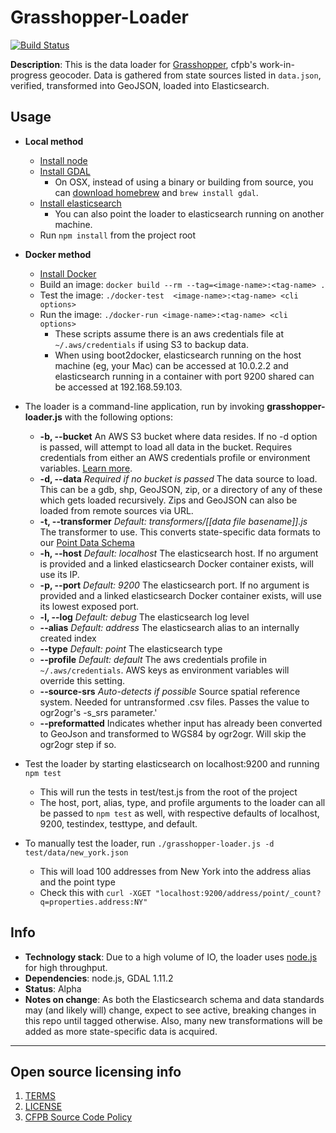 # Grasshopper-Loader
[![Build Status](https://travis-ci.org/cfpb/grasshopper-loader.svg?branch=master)](https://travis-ci.org/cfpb/grasshopper-loader)

**Description**: This is the data loader for [Grasshopper](https://github.com/cfpb/grasshopper), cfpb's work-in-progress geocoder.
Data is gathered from state sources listed in `data.json`, verified, transformed into GeoJSON, loaded into Elasticsearch.

## Usage
  - **Local method**
    - [Install node](https://nodejs.org/)
    - [Install GDAL](http://trac.osgeo.org/gdal/wiki/DownloadingGdalBinaries)
      - On OSX, instead of using a binary or building from source, you can [download homebrew](http://brew.sh/) and `brew install gdal`.
    - [Install elasticsearch](https://www.elastic.co/downloads/elasticsearch)
      - You can also point the loader to elasticsearch running on another machine.
    - Run `npm install` from the project root

  - **Docker method**
    - [Install Docker](https://docs.docker.com/installation/#installation)
    - Build an image:
      `docker build --rm --tag=<image-name>:<tag-name> .`
    - Test the image:
      `./docker-test  <image-name>:<tag-name> <cli options>`
    - Run the image:
      `./docker-run <image-name>:<tag-name> <cli options>`
      - These scripts assume there is an aws credentials file at `~/.aws/credentials` if using S3 to backup data.
      - When using boot2docker, elasticsearch running on the host machine (eg, your Mac) can be accessed at 10.0.2.2 and elasticsearch running in a container with port 9200 shared can be accessed at 192.168.59.103.

  - The loader is a command-line application, run by invoking **grasshopper-loader.js** with the following options:
    - **-b, --bucket** An AWS S3 bucket where data resides. If no -d option is passed, will attempt to load all data in the bucket. Requires credentials from either an AWS credentials profile or environment variables. [Learn more](http://docs.aws.amazon.com/AWSJavaScriptSDK/guide/node-configuring.html#Setting_AWS_Credentials).
    - **-d, --data** *Required if no bucket is passed* The data source to load. This can be a gdb, shp, GeoJSON, zip, or a directory of any of these which gets loaded recursively. Zips and GeoJSON can also be loaded from remote sources via URL.
    - **-t, --transformer** *Default: transformers/[[data file basename]].js* The transformer to use. This converts state-specific data formats to our [Point Data Schema](https://github.com/cfpb/grasshopper/blob/master/docs/point_data_spec.md)
    - **-h, --host** *Default: localhost* The elasticsearch host. If no argument is provided and a linked elasticsearch Docker container exists, will use its IP.
    - **-p, --port** *Default: 9200* The elasticsearch port. If no argument is provided and a linked elasticsearch Docker container exists, will use its lowest exposed port.
    - **-l, --log** *Default: debug* The elasticsearch log level
    - **--alias** *Default: address* The elasticsearch alias to an internally created index 
    - **--type** *Default: point* The elasticsearch type
    - **--profile** *Default: default* The aws credentials profile in `~/.aws/credentials`. AWS keys as environment variables will override this setting.
    - **--source-srs** *Auto-detects if possible* Source spatial reference system. Needed for untransformed .csv files. Passes the value to ogr2ogr's -s_srs parameter.'
    - **--preformatted** Indicates whether input has already been converted to GeoJson and transformed to WGS84 by ogr2ogr. Will skip the ogr2ogr step if so.
  - Test the loader by starting elasticsearch on localhost:9200 and running `npm test`
    - This will run the tests in test/test.js from the root of the project
    - The host, port, alias, type, and profile arguments to the loader can all be passed to `npm test` as well, with respective defaults of localhost, 9200, testindex, testtype, and default.
  - To manually test the loader, run `./grasshopper-loader.js -d test/data/new_york.json` 
    - This will load 100 addresses from New York into the address alias and the point type
    - Check this with `curl -XGET "localhost:9200/address/point/_count?q=properties.address:NY"`

## Info
  - **Technology stack**: Due to a high volume of IO, the loader uses [node.js](http://nodejs.org/) for high throughput.
  - **Dependencies**: node.js, GDAL 1.11.2
  - **Status**: Alpha
  - **Notes on change**: As both the Elasticsearch schema and data standards may (and likely will) change, expect to see active, breaking changes in this repo until tagged otherwise. Also, many new transformations will be added as more state-specific data is acquired.

----

## Open source licensing info
1. [TERMS](TERMS.md)
2. [LICENSE](LICENSE)
3. [CFPB Source Code Policy](https://github.com/cfpb/source-code-policy/)
